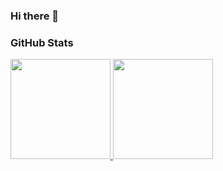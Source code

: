 ### Hi there 👋

### GitHub Stats
<a href="https://github.com/farissyed">
  <img height="160em" src="https://github-readme-stats.vercel.app/api?username=farissyed&amp;show_icons=true&amp;include_all_commits=true&count_private=true&amp;custom_title=GitHub+Stats&amp;theme=gotham" data-canonical-src="https://github-readme-stats.vercel.app/api?username=farissyed&amp;show_icons=true&amp;include_all_commits=true&amp;custom_title=GitHub+Stats&amp;theme=vue" style="max-width:100%;">

  <img height="160em" src="https://github-readme-stats.vercel.app/api/top-langs/?username=farissyed&amp;layout=compact&amp;theme=gotham&exclude_repo=dotfiles&hide=jupyter%20notebook&langs_count=6" data-canonical-src="https://github-readme-stats.vercel.app/api/top-langs/?username=farissyed&amp;layout=compact&amp;theme=vue" style="max-width:100%;">
</a>
